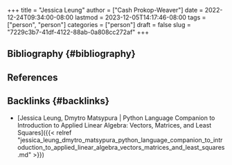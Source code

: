 +++
title = "Jessica Leung"
author = ["Cash Prokop-Weaver"]
date = 2022-12-24T09:34:00-08:00
lastmod = 2023-12-05T14:17:46-08:00
tags = ["person", "person"]
categories = ["person"]
draft = false
slug = "7229c3b7-41df-4122-88ab-0a808cc272af"
+++

## Bibliography {#bibliography}

## References

<style>.csl-entry{text-indent: -1.5em; margin-left: 1.5em;}</style><div class="csl-bib-body">
</div>


## Backlinks {#backlinks}

-   [Jessica Leung, Dmytro Matsypura | Python Language Companion to Introduction to Applied Linear Algebra: Vectors, Matrices, and Least Squares]({{< relref "jessica_leung_dmytro_matsypura_python_language_companion_to_introduction_to_applied_linear_algebra_vectors_matrices_and_least_squares.md" >}})
